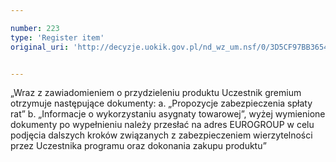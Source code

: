 ```yaml
---

number: 223
type: 'Register item'
original_uri: 'http://decyzje.uokik.gov.pl/nd_wz_um.nsf/0/3D5CF97BB3654F45C12572DD0032948B?OpenDocument'


---
```


„Wraz z zawiadomieniem o przydzieleniu produktu Uczestnik gremium otrzymuje następujące dokumenty: a. „Propozycje zabezpieczenia spłaty rat” b. „Informacje o wykorzystaniu asygnaty towarowej”, wyżej wymienione dokumenty po wypełnieniu należy przesłać na adres EUROGROUP w celu podjęcia dalszych kroków związanych z zabezpieczeniem wierzytelności przez Uczestnika programu oraz dokonania zakupu produktu”
